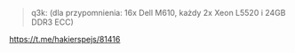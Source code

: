 > q3k: (dla przypomnienia: 16x Dell M610, każdy 2x Xeon L5520 i 24GB DDR3 ECC)

https://t.me/hakierspejs/81416